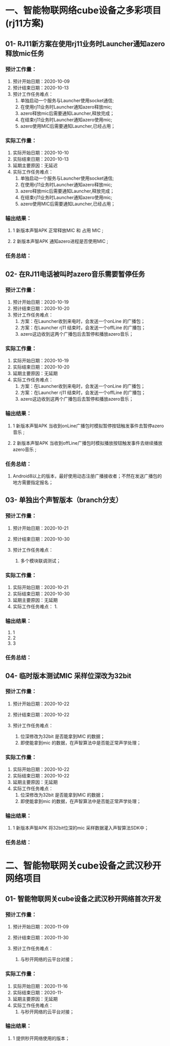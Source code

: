 # 一、智能物联网络cube设备之多彩项目(rj11方案)



## 01- RJ11新方案在使用rj11业务时Launcher通知azero释放mic任务

### 预计工作量：

1. 预计开始日期：2020-10-09
2. 预计结束日期：2020-10-13
3. 预计工作任务难点：
   1. 单独启动一个服务与Launcher使用socket通信;
   2. 在使用rj11业务时Launcher通知azero释放mic;
   3. azero释放mic后需要通知Launcher,释放完成；
   4. 在结束rj11业务时Launcher通知azero使用mic;
   5. azero使用MIC后需要通知Launcher,已经占用；

### 实际工作量：

1. 实际开始日期：2020-10-10
2. 实际结束日期：2020-10-13
3. 延期主要原因：无延迟
4. 实际工作任务难点：
   1. 单独启动一个服务与Launcher使用socket通信;
   2. 在使用rj11业务时Launcher通知azero释放mic;
   3. azero释放mic后需要通知Launcher,释放完成；
   4. 在结束rj11业务时Launcher通知azero使用mic;
   5. azero使用MIC后需要通知Launcher,已经占用；

### 输出结果：

1. 1 新版本声智APK 正常释放MIC 和 占用 MIC ;

2. 2 新版本声智APK 通知azero进程是否使用MIC ;

   

### 任务总结：





## 02- 在RJ11电话被叫时azero音乐需要暂停任务

### 预计工作量：

1. 预计开始日期：2020-10-19	
2. 预计结束日期：2020-10-20
3. 预计工作任务难点：
   1. 方案：在Launcher收到来电时，会发送一个onLine 的广播包；
   2. 方案：在Launcher rj11 结束时，会发送一个offLine 的广播包；
   3. azero这边收到这两个广播包后去暂停和播放azero音乐；

### 实际工作量：

1. 实际开始日期：2020-10-19	
2. 实际结束日期：2020-10-20
3. 延期主要原因：无延期
4. 实际工作任务难点：
   1. 方案：在Launcher收到来电时，会发送一个onLine 的广播包；
   2. 方案：在Launcher rj11 结束时，会发送一个offLine 的广播包；
   3. azero这边收到这两个广播包后去暂停和播放azero音乐；

### 输出结果：

1. 1 新版本声智APK 当收到onLine广播包时模拟暂停按钮触发事件去暂停azero音乐 ;

2. 2 新版本声智APK 当收到offLine广播包时模拟播放按钮触发事件去继续播放azero音乐 ;

   

### 任务总结：

1. Android8以上的版本，最好使用动态注册广播接收者；不然在发送广播包的地方需要指定报名；





## 03- 单独出个声智版本（branch分支）

### 预计工作量：

1. 预计开始日期：2020-10-21

2. 预计结束日期：2020-10-30

3. 预计工作任务难点：

   1. 多个模块联调测试；

   

### 实际工作量：

1. 实际开始日期：2020-10-21	
2. 实际结束日期：2020-10-30
3. 延期主要原因：无延期
4. 实际工作任务难点：
   1. 

### 输出结果：

1. 1
2. 2
3. 3

### 任务总结：





## 04- 临时版本测试MIC 采样位深改为32bit

### 预计工作量：

1. 预计开始日期：2020-10-22

2. 预计结束日期：2020-10-22

3. 预计工作任务难点：

   1. 位深修改为32bit 是否能拿到MIC 的数据；
   2. 即使能拿到mic 的数据，在声智算法中是否能正常声学处理；

   

### 实际工作量：

1. 实际开始日期：2020-10-22	
2. 实际结束日期：2020-10-22
3. 延期主要原因：无延期
4. 实际工作任务难点：
   1. 位深修改为32bit 是否能拿到MIC 的数据；
   2. 即使能拿到mic 的数据，在声智算法中是否能正常声学处理；

### 输出结果：

1. 1   新版本声智APK 将32bit位深的mic 采样数据灌入声智算法SDK中；

   

### 任务总结：



# 二、智能物联网关cube设备之武汉秒开网络项目



## 01- 智能物联网关cube设备之武汉秒开网络首次开发

### 预计工作量：

1. 预计开始日期：2020-11-09

2. 预计结束日期：2020-11-30

3. 预计工作任务难点：

   1. 与秒开网络的云平台对接；
   


### 实际工作量：

1. 实际开始日期：2020-11-16	
2. 实际结束日期：2020-11-
3. 延期主要原因：无延期
4. 实际工作任务难点：
   1. 与秒开网络的云平台对接；

### 输出结果：

1. 1   提供秒开网络使用的版本；

    

